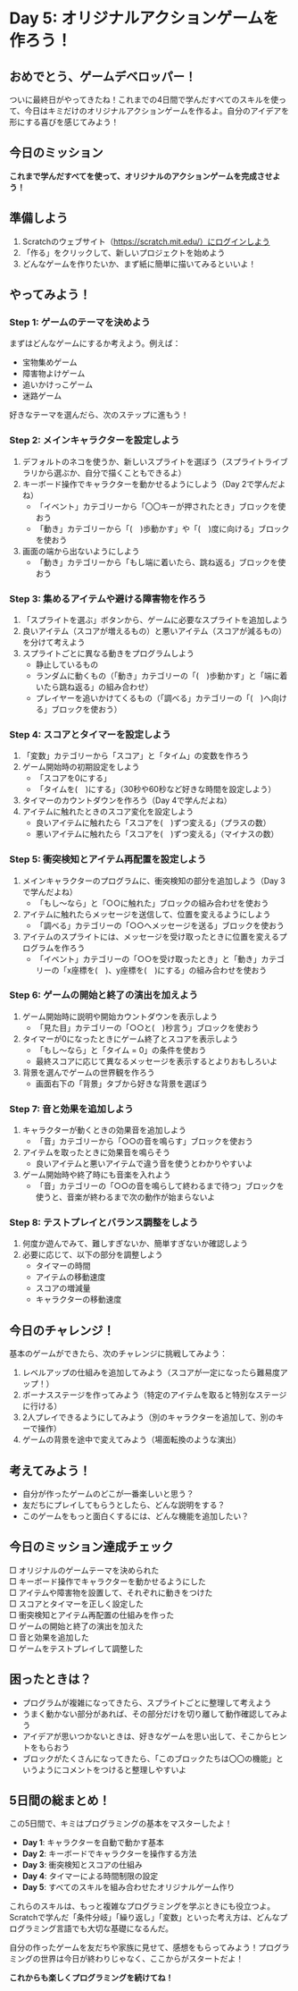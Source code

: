 # Day 5: オリジナルアクションゲームを作ろう！

## おめでとう、ゲームデベロッパー！

ついに最終日がやってきたね！これまでの4日間で学んだすべてのスキルを使って、今日はキミだけのオリジナルアクションゲームを作るよ。自分のアイデアを形にする喜びを感じてみよう！

## 今日のミッション
**これまで学んだすべてを使って、オリジナルのアクションゲームを完成させよう！**

## 準備しよう
1. Scratchのウェブサイト（https://scratch.mit.edu/）にログインしよう
2. 「作る」をクリックして、新しいプロジェクトを始めよう
3. どんなゲームを作りたいか、まず紙に簡単に描いてみるといいよ！

## やってみよう！

### Step 1: ゲームのテーマを決めよう
まずはどんなゲームにするか考えよう。例えば：
- 宝物集めゲーム
- 障害物よけゲーム
- 追いかけっこゲーム
- 迷路ゲーム

好きなテーマを選んだら、次のステップに進もう！

### Step 2: メインキャラクターを設定しよう
1. デフォルトのネコを使うか、新しいスプライトを選ぼう（スプライトライブラリから選ぶか、自分で描くこともできるよ）
2. キーボード操作でキャラクターを動かせるようにしよう（Day 2で学んだよね）
   - 「イベント」カテゴリーから「〇〇キーが押されたとき」ブロックを使おう
   - 「動き」カテゴリーから「(　)歩動かす」や「(　)度に向ける」ブロックを使おう
3. 画面の端から出ないようにしよう
   - 「動き」カテゴリーから「もし端に着いたら、跳ね返る」ブロックを使おう

### Step 3: 集めるアイテムや避ける障害物を作ろう
1. 「スプライトを選ぶ」ボタンから、ゲームに必要なスプライトを追加しよう
2. 良いアイテム（スコアが増えるもの）と悪いアイテム（スコアが減るもの）を分けて考えよう
3. スプライトごとに異なる動きをプログラムしよう
   - 静止しているもの
   - ランダムに動くもの（「動き」カテゴリーの「(　)歩動かす」と「端に着いたら跳ね返る」の組み合わせ）
   - プレイヤーを追いかけてくるもの（「調べる」カテゴリーの「(　)へ向ける」ブロックを使おう）

### Step 4: スコアとタイマーを設定しよう
1. 「変数」カテゴリーから「スコア」と「タイム」の変数を作ろう
2. ゲーム開始時の初期設定をしよう
   - 「スコアを0にする」
   - 「タイムを(　)にする」（30秒や60秒など好きな時間を設定しよう）
3. タイマーのカウントダウンを作ろう（Day 4で学んだよね）
4. アイテムに触れたときのスコア変化を設定しよう
   - 良いアイテムに触れたら「スコアを(　)ずつ変える」（プラスの数）
   - 悪いアイテムに触れたら「スコアを(　)ずつ変える」（マイナスの数）

### Step 5: 衝突検知とアイテム再配置を設定しよう
1. メインキャラクターのプログラムに、衝突検知の部分を追加しよう（Day 3で学んだよね）
   - 「もし〜なら」と「○○に触れた」ブロックの組み合わせを使おう
2. アイテムに触れたらメッセージを送信して、位置を変えるようにしよう
   - 「調べる」カテゴリーの「○○へメッセージを送る」ブロックを使おう
3. アイテムのスプライトには、メッセージを受け取ったときに位置を変えるプログラムを作ろう
   - 「イベント」カテゴリーの「○○を受け取ったとき」と「動き」カテゴリーの「x座標を(　)、y座標を(　)にする」の組み合わせを使おう

### Step 6: ゲームの開始と終了の演出を加えよう
1. ゲーム開始時に説明や開始カウントダウンを表示しよう
   - 「見た目」カテゴリーの「○○と(　)秒言う」ブロックを使おう
2. タイマーが0になったときにゲーム終了とスコアを表示しよう
   - 「もし〜なら」と「タイム = 0」の条件を使おう
   - 最終スコアに応じて異なるメッセージを表示するとよりおもしろいよ
3. 背景を選んでゲームの世界観を作ろう
   - 画面右下の「背景」タブから好きな背景を選ぼう

### Step 7: 音と効果を追加しよう
1. キャラクターが動くときの効果音を追加しよう
   - 「音」カテゴリーから「○○の音を鳴らす」ブロックを使おう
2. アイテムを取ったときに効果音を鳴らそう
   - 良いアイテムと悪いアイテムで違う音を使うとわかりやすいよ
3. ゲーム開始時や終了時にも音楽を入れよう
   - 「音」カテゴリーの「○○の音を鳴らして終わるまで待つ」ブロックを使うと、音楽が終わるまで次の動作が始まらないよ

### Step 8: テストプレイとバランス調整をしよう
1. 何度か遊んでみて、難しすぎないか、簡単すぎないか確認しよう
2. 必要に応じて、以下の部分を調整しよう
   - タイマーの時間
   - アイテムの移動速度
   - スコアの増減量
   - キャラクターの移動速度

## 今日のチャレンジ！
基本のゲームができたら、次のチャレンジに挑戦してみよう：

1. レベルアップの仕組みを追加してみよう（スコアが一定になったら難易度アップ！）
2. ボーナスステージを作ってみよう（特定のアイテムを取ると特別なステージに行ける）
3. 2人プレイできるようにしてみよう（別のキャラクターを追加して、別のキーで操作）
4. ゲームの背景を途中で変えてみよう（場面転換のような演出）

## 考えてみよう！
- 自分が作ったゲームのどこが一番楽しいと思う？
- 友だちにプレイしてもらうとしたら、どんな説明をする？
- このゲームをもっと面白くするには、どんな機能を追加したい？

## 今日のミッション達成チェック
□ オリジナルのゲームテーマを決められた  
□ キーボード操作でキャラクターを動かせるようにした  
□ アイテムや障害物を設置して、それぞれに動きをつけた  
□ スコアとタイマーを正しく設定した  
□ 衝突検知とアイテム再配置の仕組みを作った  
□ ゲームの開始と終了の演出を加えた  
□ 音と効果を追加した  
□ ゲームをテストプレイして調整した  

## 困ったときは？
- プログラムが複雑になってきたら、スプライトごとに整理して考えよう
- うまく動かない部分があれば、その部分だけを切り離して動作確認してみよう
- アイデアが思いつかないときは、好きなゲームを思い出して、そこからヒントをもらおう
- ブロックがたくさんになってきたら、「このブロックたちは〇〇の機能」というようにコメントをつけると整理しやすいよ

## 5日間の総まとめ！
この5日間で、キミはプログラミングの基本をマスターしたよ！

- **Day 1**: キャラクターを自動で動かす基本
- **Day 2**: キーボードでキャラクターを操作する方法
- **Day 3**: 衝突検知とスコアの仕組み
- **Day 4**: タイマーによる時間制限の設定
- **Day 5**: すべてのスキルを組み合わせたオリジナルゲーム作り

これらのスキルは、もっと複雑なプログラミングを学ぶときにも役立つよ。Scratchで学んだ「条件分岐」「繰り返し」「変数」といった考え方は、どんなプログラミング言語でも大切な基礎になるんだ。

自分の作ったゲームを友だちや家族に見せて、感想をもらってみよう！プログラミングの世界は今日が終わりじゃなく、ここからがスタートだよ！

**これからも楽しくプログラミングを続けてね！**
